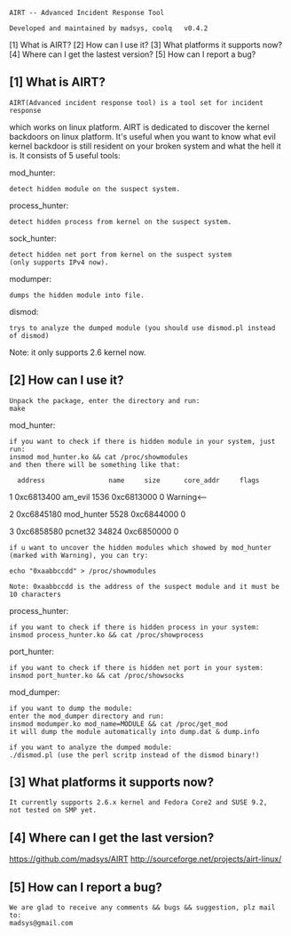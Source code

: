 	AIRT --	Advanced Incident Response Tool

	Developed and maintained by madsys, coolq	v0.4.2


[1] What is AIRT?
[2] How can I use it?
[3] What platforms it supports now?
[4] Where can I get the lastest version?
[5] How can I report a bug?


[1] What is AIRT?
--------------------

	AIRT(Advanced incident response tool) is a tool set for incident response 
which works on linux platform. AIRT is dedicated to discover the kernel backdoors on 
linux platform. It's useful when you want to know what evil kernel backdoor 
is still resident on your broken system and what the hell it is. 
It consists of 5 useful tools:

mod_hunter: 

	detect hidden module on the suspect system.

process_hunter: 

	detect hidden process from kernel on the suspect system.

sock_hunter: 

	detect hidden net port from kernel on the suspect system 
	(only supports IPv4 now).

modumper: 

	dumps the hidden module into file.

dismod: 

	trys to analyze the dumped module (you should use dismod.pl instead 
	of dismod)

Note: it only supports 2.6 kernel now.


[2] How can I use it?
----------------------

	Unpack the package, enter the directory and run:
	make

mod_hunter:

	if you want to check if there is hidden module in your system, just run:
	insmod mod_hunter.ko && cat /proc/showmodules
 	and then there will be something like that:

      address                name     size      core_addr     flags

  1  0xc6813400            am_evil     1536     0xc6813000       0    Warning<--
  
  2  0xc6845180         mod_hunter     5528     0xc6844000       0
  
  3  0xc6858580            pcnet32    34824     0xc6850000       0

	if u want to uncover the hidden modules which showed by mod_hunter
	(marked with Warning), you can try:
	
	echo "0xaabbccdd" > /proc/showmodules
	
	Note: 0xaabbccdd is the address of the suspect module and it must be 10 characters

process_hunter:

	if you want to check if there is hidden process in your system:
	insmod process_hunter.ko && cat /proc/showprocess

port_hunter:

	if you want to check if there is hidden net port in your system:
	insmod port_hunter.ko && cat /proc/showsocks

mod_dumper:

	if you want to dump the module:
	enter the mod_dumper directory and run:
	insmod modumper.ko mod_name=MODULE && cat /proc/get_mod
	it will dump the module automatically into dump.dat & dump.info

	if you want to analyze the dumped module:
	./dismod.pl (use the perl scritp instead of the dismod binary!)


[3] What platforms it supports now?
-----------------------------------------
	It currently supports 2.6.x kernel and Fedora Core2 and SUSE 9.2, 
	not tested on SMP yet.
	

[4] Where can I get the last version?
-----------------------------------------
  https://github.com/madsys/AIRT
	http://sourceforge.net/projects/airt-linux/


[5] How can I report a bug?
----------------------------
	We are glad to receive any comments && bugs && suggestion, plz mail to:
	madsys@gmail.com

